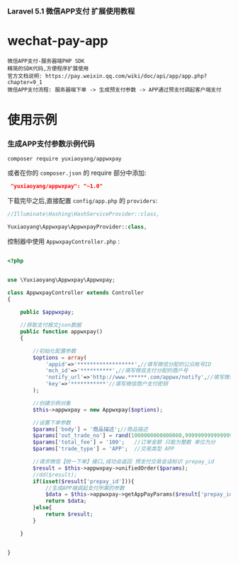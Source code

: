 

### Laravel 5.1 微信APP支付 扩展使用教程

# wechat-pay-app
    微信APP支付-服务器端PHP SDK 
    精简的SDK代码,方便程序扩展使用
    官方文档说明: https://pay.weixin.qq.com/wiki/doc/api/app/app.php?chapter=9_1
    微信APP支付流程: 服务器端下单 -> 生成预支付参数 -> APP通过预支付调起客户端支付
# 使用示例
### 生成APP支付参数示例代码

```
composer require yuxiaoyang/appwxpay
```

或者在你的 `composer.json` 的 require 部分中添加:
```json
 "yuxiaoyang/appwxpay": "~1.0"
```

下载完毕之后,直接配置 `config/app.php` 的 `providers`:

```php
//Illuminate\Hashing\HashServiceProvider::class,

Yuxiaoyang\Appwxpay\AppwxpayProvider::class,
```
控制器中使用 `AppwxpayController.php` :


```php

<?php


use \Yuxiaoyang\Appwxpay\Appwxpay;

class AppwxpayController extends Controller
{
    
    public $appwxpay;

    //获取支付报文json数据
    public function appwxpay()
    {

        //初始化配置参数
        $options = array(
            'appid'=>'******************',//填写微信分配的公众账号ID
            'mch_id'=>'**********',//填写微信支付分配的商户号
            'notify_url'=>'http://www.******.com/appwx/notify',//填写微信支付结果回调地址
            'key'=>'***********'//填写微信商户支付密钥
        );

        //创建示例对象
        $this->appwxpay = new Appwxpay($options);

        //设置下单参数
        $params['body'] = '商品描述';//商品描述
        $params['out_trade_no'] = rand(1000000000000000,9999999999999999);	//自定义的订单号
        $params['total_fee'] = '100';	//订单金额 只能为整数 单位为分
        $params['trade_type'] = 'APP';	//交易类型 APP

        //请求微信【统一下单】接口,成功会返回 预支付交易会话标识 prepay_id
        $result = $this->appwxpay->unifiedOrder($params);
        //dd($result);
        if(isset($result['prepay_id'])){
            //生成APP端调起支付所需的参数
            $data = $this->appwxpay->getAppPayParams($result['prepay_id']);
            return $data;
        }else{
            return $result;
        }

    }


}
